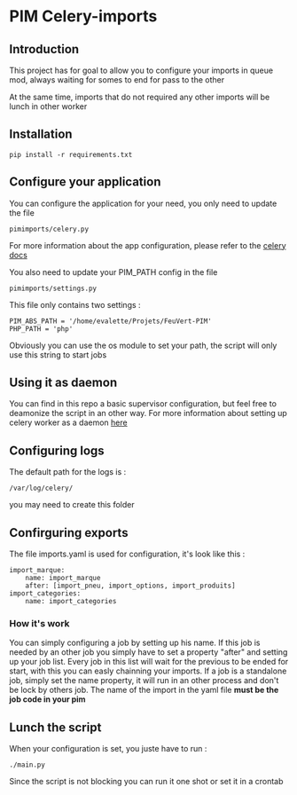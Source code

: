 # PIM Celery-imports #

## Introduction ##

This project has for goal to allow you to configure your imports in queue mod, always waiting for somes to end for pass to the other

At the same time, imports that do not required any other imports will be lunch in other worker

## Installation ##


```
pip install -r requirements.txt
```

## Configure your application ##

You can configure the application for your need, you only need to update the file 


```
pimimports/celery.py
```

For more information about the app configuration, please refer to the [celery docs](http://celery.readthedocs.org/en/latest/configuration.html)

You also need to update your PIM_PATH config in the file


```
pimimports/settings.py
```

This file only contains two settings :


```
PIM_ABS_PATH = '/home/evalette/Projets/FeuVert-PIM'
PHP_PATH = 'php'
```

Obviously you can use the os module to set your path, the script will only use this string to start jobs

## Using it as daemon ##

You can find in this repo a basic supervisor configuration, but feel free to deamonize the script in an other way. For more information about setting up celery worker as a daemon [here](http://celery.readthedocs.org/en/latest/tutorials/daemonizing.html)

## Configuring logs ##

The default path for the logs is :


```
/var/log/celery/
```

you may need to create this folder

## Confirguring exports ##

The file imports.yaml is used for configuration, it's look like this :


```
import_marque:
    name: import_marque
    after: [import_pneu, import_options, import_produits]
import_categories:
    name: import_categories
```

### How it's work ###

You can simply configuring a job by setting up his name. If this job is needed by an other job you simply have to set a property "after" and setting up your job list. Every job in this list will wait for the previous to be ended for start, with this you can easly chainning your imports.
If a job is a standalone job, simply set the name property, it will run in an other process and don't be lock by others job.
The name of the import in the yaml file **must be the job code in your pim**

## Lunch the script ##

When your configuration is set, you juste have to run :



```
./main.py
```

Since the script is not blocking you can run it one shot or set it in a crontab
